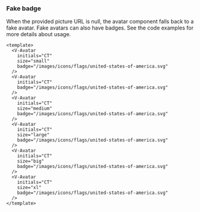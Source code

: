 ### Fake badge

When the provided picture URL is null, the avatar component
falls back to a fake avatar. Fake avatars can also have badges.
See the code examples for more details about usage.

<!--code-->

```vue
<template>
  <V-Avatar
    initials="CT"
    size="small"
    badge="/images/icons/flags/united-states-of-america.svg"
  />
  <V-Avatar
    initials="CT"
    badge="/images/icons/flags/united-states-of-america.svg"
  />
  <V-Avatar
    initials="CT"
    size="medium"
    badge="/images/icons/flags/united-states-of-america.svg"
  />
  <V-Avatar
    initials="CT"
    size="large"
    badge="/images/icons/flags/united-states-of-america.svg"
  />
  <V-Avatar
    initials="CT"
    size="big"
    badge="/images/icons/flags/united-states-of-america.svg"
  />
  <V-Avatar
    initials="CT"
    size="xl"
    badge="/images/icons/flags/united-states-of-america.svg"
  />
</template>
```

<!--/code-->

<!--example-->

<V-Avatar initials="CT" size="small" badge="/images/icons/flags/united-states-of-america.svg" />
<V-Avatar initials="CT" badge="/images/icons/flags/united-states-of-america.svg" />
<V-Avatar initials="CT" size="medium" badge="/images/icons/flags/united-states-of-america.svg" />
<V-Avatar initials="CT" size="large" badge="/images/icons/flags/united-states-of-america.svg" />
<V-Avatar initials="CT" size="big" badge="/images/icons/flags/united-states-of-america.svg" />
<V-Avatar initials="CT" size="xl" badge="/images/icons/flags/united-states-of-america.svg" />

<!--/example-->
